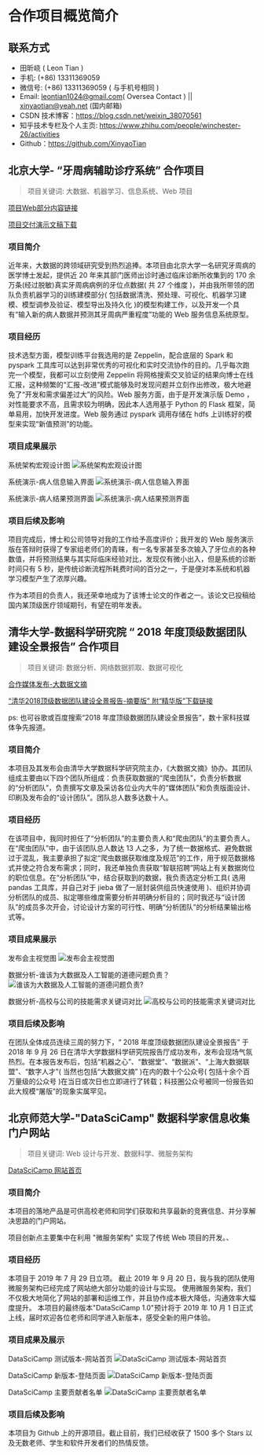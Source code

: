 # 合作项目概览简介

## 联系方式
- 田昕峣 ( Leon Tian )
- 手机: (+86) 13311369059
- 微信号: (+86) 13311369059 ( 与手机号相同 )
- Email: leontian1024@gmail.com( Oversea Contact ) || xinyaotian@yeah.net (国内邮箱)
- CSDN 技术博客：https://blog.csdn.net/weixin_38070561
- 知乎技术专栏及个人主页: https://www.zhihu.com/people/winchester-26/activities
- Github：https://github.com/XinyaoTian

## 北京大学- “牙周病辅助诊疗系统” 合作项目
>项目关键词: 大数据、机器学习、信息系统、Web 项目

[项目Web部分内容链接](https://github.com/XinyaoTian/dentist_demo)

[项目交付演示文稿下载](https://github.com/XinyaoTian/project_introduction/blob/master/ppt/pku_dentist/%E5%A4%A7%E6%95%B0%E6%8D%AE%E5%AE%9E%E8%B7%B5%E8%AF%BE%E7%A8%8B%E5%B1%95%E7%A4%BA%E7%89%99%E5%91%A8%E7%97%85%E6%B2%BB%E7%96%97%E6%96%B9%E6%A1%88%E7%96%97%E6%95%88%E9%A2%84%E6%B5%8B.pptx?raw=true)

### 项目简介

近年来，大数据的跨领域研究受到热烈追捧。本项目由北京大学一名研究牙周病的医学博士发起，提供近 20 年来其部门医师出诊时通过临床诊断所收集到的 170 余万条(经过脱敏)真实牙周病病例的牙位点数据( 共 27 个维度 )，并由我所带领的团队负责机器学习的训练建模部分( 包括数据清洗、预处理、可视化、机器学习建模、模型调参及验证、模型导出及持久化 )的模型构建工作，以及开发一个具有“输入新的病人数据并预测其牙周病严重程度”功能的 Web 服务信息系统原型。

### 项目经历

技术选型方面，模型训练平台我选用的是 Zeppelin，配合底层的 Spark 和 pyspark 工具库可以达到非常优秀的可视化和实时交流协作的目的。几乎每次跑完一个模型，我都可以立刻使用 Zeppelin 将网格搜索交叉验证的结果向博士在线汇报，这种频繁的“汇报-改进”模式能够及时发现问题并立刻作出修改，极大地避免了“开发和需求偏差过大”的风险。Web 服务方面，由于是开发演示版 Demo ，对性能要求不高，且需求较为明确，因此本人选用基于 Python 的 Flask 框架，简单易用，加快开发进度。Web 服务通过 pyspark 调用存储在 hdfs 上训练好的模型来实现“新值预测”的功能。

### 项目成果展示

系统架构宏观设计图
![系统架构宏观设计图](./figures/pku_dentist/arch_design.png)

系统演示-病人信息输入界面
![系统演示-病人信息输入界面](./figures/pku_dentist/web_input.png)

系统演示-病人结果预测界面
![系统演示-病人结果预测界面](./figures/pku_dentist/web_result.png)

### 项目后续及影响

项目完成后，博士和公司领导对我的工作给予高度评价；我开发的 Web 服务演示版在答辩时获得了专家组老师们的青睐，有一名专家甚至多次输入了牙位点的各种数值，并将预测结果与其实际临床经验对比，发现仅有微小出入，但是系统的诊断时间只有 5 秒，是传统诊断流程所耗费时间的百分之一，于是便对本系统和机器学习模型产生了浓厚兴趣。

作为本项目的负责人，我还荣幸地成为了该博士论文的作者之一。该论文已投稿给国内某顶级医疗领域期刊，有望在明年发表。


## 清华大学-数据科学研究院 “ 2018 年度顶级数据团队建设全景报告” 合作项目
>项目关键词: 数据分析、网络数据抓取、数据可视化

[合作媒体发布-大数据文摘](https://mp.weixin.qq.com/s/FSgPY1Q0qBtL8bJQ1GYb-A)

[“清华2018顶级数据团队建设全景报告-摘要版”  附“精华版”下载链接](https://t.cj.sina.com.cn/articles/view/6105753431/16bee675701900bt98)

ps: 也可谷歌或百度搜索“2018 年度顶级数据团队建设全景报告”，数十家科技媒体争先报道。

### 项目简介

本项目及其发布会由清华大学数据科学研究院主办，《大数据文摘》协办。其团队组成主要由以下四个团队所组成：负责获取数据的“爬虫团队”，负责分析数据的“分析团队”，负责撰写文章及采访各位业内大牛的“媒体团队”和负责版面设计、印刷及发布会的“设计团队”。团队总人数多达数十人。

### 项目经历

在该项目中，我同时担任了“分析团队”的主要负责人和“爬虫团队”的主要负责人。在“爬虫团队”中，由于该团队总人数达 13 人之多，为了统一数据格式、避免数据过于混乱，我主要承担了拟定“爬虫数据获取维度及规范”的工作，用于规范数据格式并使之符合发布需求；同时，我还单独负责获取“智联招聘”网站上有关数据岗位的职位信息。在“分析团队”中，结合获取到的数据，我负责选定分析工具( 选用 pandas 工具库，并自己对于 jieba 做了一层封装供组员快速使用 )、组织并协调分析团队的成员、拟定哪些维度需要分析并明确分析目的；同时我还与“设计团队”的成员多次开会，讨论设计方案的可行性、明确“分析团队”的分析结果输出格式等。

### 项目成果展示

发布会主视觉图
![发布会主视觉图](./figures/tsinghua_data/cover.png)

数据分析-谁该为大数据及人工智能的道德问题负责？
![谁该为大数据及人工智能的道德问题负责?](./figures/tsinghua_data/barchart_1.png)

数据分析-高校与公司的技能需求关键词对比
![高校与公司的技能需求关键词对比](./figures/tsinghua_data/wordPic.png)

### 项目后续及影响

在团队全体成员连续三周的努力下，“ 2018 年度顶级数据团队建设全景报告” 于 2018 年 9 月 26 日在清华大学数据科学研究院报告厅成功发布，发布会现场气氛热烈。在本报告发布后，包括“机器之心”、“数据堂”、“数据派”、“上海大数据联盟”、“数字人才”( 当然也包括“大数据文摘” )在内的数十个公众号( 包括十余个百万量级的公众号 )在当日或次日也立即进行了转载；科技圈公众号被同一份报告如此大规模“屠版”的现象实属罕见。

## 北京师范大学-"DataSciCamp" 数据科学家信息收集门户网站

>项目关键词: Web 设计与开发、数据科学、微服务架构

[DataSciCamp 网站首页](https://iphysresearch.github.io/DataSciComp/)

### 项目简介

本项目的落地产品是可供高校老师和同学们获取和共享最新的竞赛信息、并分享解决思路的门户网站。

项目创新点主要集中在利用 "微服务架构" 实现了传统 Web 项目的开发。、


### 项目经历

本项目于 2019 年 7 月 29 日立项。
截止 2019 年 9 月 20 日，我与我的团队使用微服务架构已经完成了网站绝大部分功能的设计与实现。
使用微服务架构，我们不仅极大地简化了网站的部署和运维工作，并且协作成本极大降低，沟通效率大幅度提升。
本项目的最终版本"DataSciCamp 1.0"预计将于 2019 年 10 月 1 日正式上线，届时欢迎各位老师和同学进入新版本，感受全新的用户体验。

### 项目成果及展示

DataSciCamp 测试版本-网站首页
![DataSciCamp 测试版本-网站首页](./figures/datascicamp/frontPage.png)

DataSciCamp 新版本-登陆页面
![DataSciCamp 新版本-登陆页面](./figures/datascicamp/login.png)

DataSciCamp 主要贡献者名单
![DataSciCamp 主要贡献者名单](./figures/datascicamp/about-us.png)

### 项目后续及影响

本项目为 Github 上的开源项目。截止目前，我们已经收获了 1500 多个 Stars 以及无数老师、学生和软件开发者们的热情反馈。


